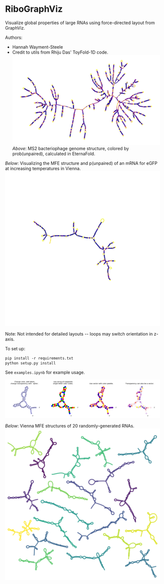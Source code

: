 # RiboGraphViz

Visualize global properties of large RNAs using force-directed layout from GraphViz.

Authors:
* Hannah Wayment-Steele
* Credit to utils from Rhiju Das' ToyFold-1D code.
![](images/MS2_example.png)
*Above*: MS2 bacteriophage genome structure, colored by prob(unpaired), calculated in EternaFold.

*Below*: Visualizing the MFE structure and p(unpaired) of an mRNA for eGFP at increasing temperatures in Vienna.
![](images/melting_eGFP_mRNA.gif)

Note: Not intended for detailed layouts -- loops may switch orientation in z-axis.

To set up:
```
pip install -r requirements.txt
python setup.py install
```

See `examples.ipynb` for example usage.

![](images/RGV_example_colorings.png)

*Below*: Vienna MFE structures of 20 randomly-generated RNAs.
![](images/multiple_struct_example.png)
